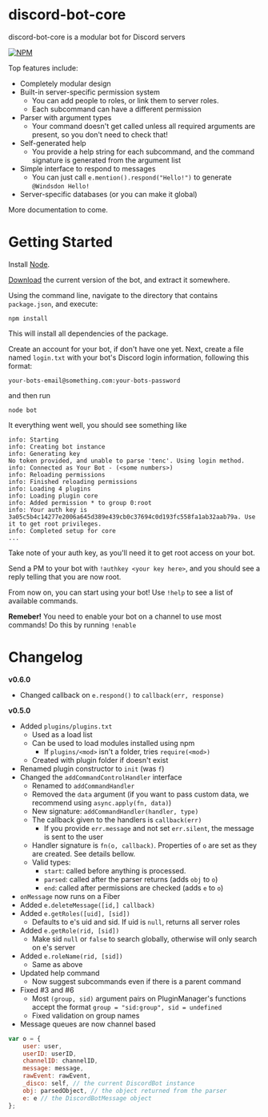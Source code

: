 # discord-bot-core
discord-bot-core is a modular bot for Discord servers

[![NPM](https://nodei.co/npm/discord-bot-core.png?downloads=true)](https://nodei.co/npm/discord-bot-core/)

Top features include:
- Completely modular design
- Built-in server-specific permission system
  - You can add people to roles, or link them to server roles.
  - Each subcommand can have a different permission
- Parser with argument types
  - Your command doesn't get called unless all required arguments are present, so you don't need to check that!
- Self-generated help
  - You provide a help string for each subcommand, and the command signature is generated from the argument list
- Simple interface to respond to messages
  - You can just call `e.mention().respond("Hello!")` to generate `@Windsdon Hello!`
- Server-specific databases (or you can make it global)

More documentation to come.

# Getting Started
Install [Node](https://nodejs.org/en/).

[Download](https://github.com/Windsdon/discord-bot-core/archive/master.zip) the current version of the bot, and extract it somewhere.

Using  the command line, navigate to the directory that contains `package.json`, and execute:
```
npm install
```
This will install all dependencies of the package.

Create an account for your bot, if don't have one yet.
Next, create a file named `login.txt` with your bot's Discord login information, following this format:
```
your-bots-email@something.com:your-bots-password
```

and then run
```
node bot
```

It everything went well, you should see something like
```
info: Starting
info: Creating bot instance
info: Generating key
No token provided, and unable to parse 'tenc'. Using login method.
info: Connected as Your Bot - (<some numbers>)
info: Reloading permissions
info: Finished reloading permissions
info: Loading 4 plugins
info: Loading plugin core
info: Added permission * to group 0:root
info: Your auth key is 3a05c5b4c14277e2006a645d389e439cb0c37694c0d193fc558fa1ab32aab79a. Use it to get root privileges.
info: Completed setup for core
...
```

Take note of your auth key, as you'll need it to get root access on your bot.

Send a PM to your bot with `!authkey <your key here>`, and you should see a reply telling that you are now root.

From now on, you can start using your bot! Use `!help` to see a list of available commands.

**Remeber!** You need to enable your bot on a channel to use most commands! Do this by running `!enable`

# Changelog

**v0.6.0**
- Changed callback on `e.respond()` to `callback(err, response)`

**v0.5.0**
- Added `plugins/plugins.txt`
  - Used as a load list
  - Can be used to load modules installed using npm
    - If `plugins/<mod>` isn't a folder, tries `require(<mod>)`
  - Created with plugin folder if doesn't exist
- Renamed plugin constructor to `init` (was `f`)
- Changed the `addCommandControlHandler` interface
  - Renamed to `addCommandHandler`
  - Removed the `data` argument (if you want to pass custom data, we recommend using `async.apply(fn, data)`)
  - New signature: `addCommandHandler(handler, type)`
  - The callback given to the handlers is `callback(err)`
    - If you provide `err.message` and not set `err.silent`, the message is sent to the user
  - Handler signature is `fn(o, callback)`. Properties of `o` are set as they are created. See details bellow.
  - Valid types:
    - `start`: called before anything is processed.
    - `parsed`: called after the parser returns (adds `obj` to `o`)
    - `end`: called after permissions are checked (adds `e` to `o`)
- `onMessage` now runs on a Fiber
- Added `e.deleteMessage([id,] callback)`
- Added `e.getRoles([uid], [sid])`
  - Defaults to e's uid and sid. If uid is `null`, returns all server roles
- Added `e.getRole(rid, [sid])`
  - Make sid `null` or `false` to search globally, otherwise will only search on e's server
- Added `e.roleName(rid, [sid])`
  - Same as above
- Updated help command
  - Now suggest subcommands even if there is a parent command
- Fixed #3 and #6
  - Most `(group, sid)` argument pairs on PluginManager's functions accept the format `group = "sid:group", sid = undefined`
  - Fixed validation on group names
- Message queues are now channel based

```javascript
var o = {
    user: user,
    userID: userID,
    channelID: channelID,
    message: message,
    rawEvent: rawEvent,
    _disco: self, // the current DiscordBot instance
    obj: parsedObject, // the object returned from the parser
    e: e // the DiscordBotMessage object
};
```
